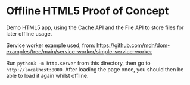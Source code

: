 # Offline HTML5 Proof of Concept

Demo HTML5 app, using the Cache API and the File API to store files for later offline usage.

Service worker example used, from: https://github.com/mdn/dom-examples/tree/main/service-worker/simple-service-worker

Run `python3 -m http.server` from this directory, then go to `http://localhost:8000`.
After loading the page once, you should then be able to load it again whilst offline.
